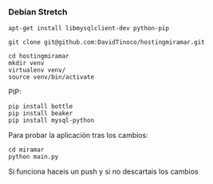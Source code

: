 
### Debian Stretch

~~~
apt-get install libmysqlclient-dev python-pip
~~~

~~~
git clone git@github.com:DavidTinoco/hostingmiramar.git
~~~

~~~
cd hostingmiramar
mkdir venv
virtualenv venv/
source venv/bin/activate
~~~

PIP:

~~~
pip install bottle
pip install beaker
pip install mysql-python
~~~

Para probar la aplicación tras los cambios:

~~~
cd miramar
python main.py
~~~

Si funciona haceis un push y si no descartais los cambios
